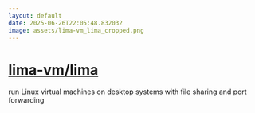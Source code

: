 ```yaml
---
layout: default
date: 2025-06-26T22:05:48.832032
image: assets/lima-vm_lima_cropped.png
---
```


# [lima-vm/lima](https://github.com/lima-vm/lima)

run Linux virtual machines on desktop systems with file sharing and port forwarding
